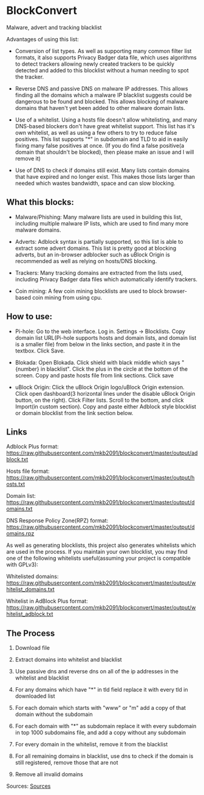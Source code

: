 # BlockConvert


Malware, advert and tracking blacklist

Advantages of using this list:
- Conversion of list types. As well as supporting many common filter list formats, it also supports Privacy Badger data file, which uses algorithms to detect trackers allowing newly created trackers to be quickly detected and added to this blocklist without a human needing to spot the tracker.

- Reverse DNS and passive DNS on malware IP addresses. This allows finding all the domains which a malware IP blacklist suggests could be dangerous to be found and blocked. This allows blocking of malware domains that haven't yet been added to other malware domain lists.

- Use of a whitelist. Using a hosts file doesn't allow whitelisting, and many DNS-based blockers don't have great whitelist support. This list has it's own whitelist, as well as using a few others to try to reduce false positives. This list supports "*" in subdomain and TLD to aid in easily fixing many false positives at once. (If you do find a false positive(a domain that shouldn't be blocked), then please make an issue and I will remove it)

- Use of DNS to check if domains still exist. Many lists contain domains that have expired and no longer exist. This makes those lists larger than needed which wastes bandwidth, space and can slow blocking.

## What this blocks:
- Malware/Phishing: Many malware lists are used in building this list, including multiple malware IP lists, which are used to find many more malware domains.

- Adverts: Adblock syntax is partially supported, so this list is able to extract some advert domains. This list is pretty good at blocking adverts, but an in-browser adblocker such as uBlock Origin is recommended as well as relying on hosts/DNS blocking.

- Trackers: Many tracking domains are extracted from the lists used, including Privacy Badger data files which automatically identify trackers.

- Coin mining: A few coin mining blocklists are used to block browser-based coin mining from using cpu.

## How to use:
- Pi-hole: Go to the web interface. Log in. Settings -> Blocklists. Copy domain list URL(Pi-hole supports hosts and domain lists, and domain list is a smaller file) from below in the links section, and paste it in the textbox. Click Save.

- Blokada: Open Blokada. Click shield with black middle which says "{number} in blacklist". Click the plus in the circle at the bottom of the screen. Copy and paste hosts file from link sections. Click save

- uBlock Origin: Click the uBlock Origin logo/uBlock Origin extension. Click open dashboard(3 horizontal lines under the disable uBlock Origin button, on the right). Click Filter lists. Scroll to the bottom, and click Import(in custom section). Copy and paste either Adblock style blocklist or domain blocklist from the link section below.

## Links

Adblock Plus format:  https://raw.githubusercontent.com/mkb2091/blockconvert/master/output/adblock.txt

Hosts file format: https://raw.githubusercontent.com/mkb2091/blockconvert/master/output/hosts.txt

Domain list: https://raw.githubusercontent.com/mkb2091/blockconvert/master/output/domains.txt

DNS Response Policy Zone(RPZ) format: https://raw.githubusercontent.com/mkb2091/blockconvert/master/output/domains.rpz

As well as generating blocklists, this project also generates whitelists which are used in the process. If you maintain your own blocklist, you may find one of the following whitelists useful(assuming your project is compatible with GPLv3):

Whitelisted domains: https://raw.githubusercontent.com/mkb2091/blockconvert/master/output/whitelist_domains.txt

Whitelist in AdBlock Plus format: https://raw.githubusercontent.com/mkb2091/blockconvert/master/output/whitelist_adblock.txt

## The Process

1. Download file

2. Extract domains into whitelist and blacklist

3. Use passive dns and reverse dns on all of the ip addresses in the whitelist and blacklist

4. For any domains which have "\*" in tld field replace it with every tld in downloaded list

5. For each domain which starts with "www" or "m" add a copy of that domain without the subdomain

6. For each domain with "\*" as subdomain replace it with every subdomain in top 1000 subdomains file, and add a copy without any subdomain

7. For every domain in the whitelist, remove it from the blacklist

8. For all remaining domains in blacklist, use dns to check if the domain is still registered, remove those that are not

9. Remove all invalid domains

Sources: [Sources](https://github.com/mkb2091/blockconvert/blob/master/sources.md)
